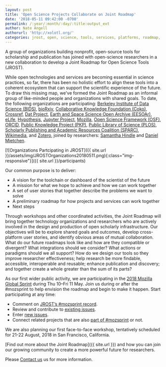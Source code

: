 ```yaml
---
layout: post
title: 'Open Science Projects Collaborate on Joint Roadmap'
date: '2018-05-11 09:42:00 -0700'
permalink: /:year/:month/:day/:title:output_ext
author: Nate Angell
authorurl: 'http://xolotl.org/'
categories: jrost, open, science, tools, services, platforms, roadmap, integration
---
```


A group of organizations building nonprofit, open-source tools for scholarship and publication has joined with open-science researchers in a new collaboration to develop a Joint Roadmap for Open Science Tools (JROST).

While open technologies and services are becoming essential in science practices, so far, there has been no holistic effort to align these tools into a coherent ecosystem that can support the scientific experience of the future. To draw this missing map, we've formed the Joint Roadmap as an informal group of like-minded people and organizations with shared goals. To date, the following organizations are participating: [Berkeley Institute of Data Science (BIDS)](https://bids.berkeley.edu/), [bioRxiv](https://www.biorxiv.org/), [Collaborative Knowledge Foundation (Coko)](https://coko.foundation/), [Crossref](https://www.crossref.org/), [Dat Project](https://datproject.org/), [Earth and Space Science Open Archive (EESOAr)](https://www.essoar.org/), [eLife](https://elifesciences.org/), [Hypothesis](https://web.hypothes.is/), [Jupyter Project](http://jupyter.org/), [Mozilla](https://mozilla.org/), [Open Science Framework (OSF)](https://osf.io/), [ORCID](https://orcid.org/), [Public Knowledge Project (PKP)](https://pkp.sfu.ca/), [Public Library of Science (PLOS)](https://www.plos.org/), [Scholarly Publishing and Academic Resources Coalition (SPARC)](https://sparcopen.org/), [Wikimedia](https://www.wikimedia.org/), and [Zotero](https://www.zotero.org/), joined by researchers: [Samantha Hindle](https://twitter.com/hindlesamantha) and [Daniel Mietchen](https://dsi.virginia.edu/people/daniel-mietchen).

[![Organizations Partcipating in JROST]({{ site.url }}/assets/img/JROSTOrganizations20180511.png){:class="img-responsive"}]({{ site.url }}/participants)

Our common purpose is to deliver:
* A vision for the toolchain or dashboard of the scientist of the future
* A mission for what we hope to achieve and how we can work together
* A set of user stories that together describe the problems we want to solve
* A preliminary roadmap for how projects and services can work together
* Next steps

Through workshops and other coordinated activities, the Joint Roadmap will bring together technology organizations and researchers who are actively involved in the design and production of open scholarly infrastructure. Our objectives will be to explore shared goals and outcomes, develop cross-platform user stories, and identify obvious areas of mutual collaboration. What do our future roadmaps look like and how are they compatible or divergent? What integrations should we consider? What actions or paradigms should we all support? How do we design our tools so they improve researcher effectiveness; help research be more findable, accessible, interoperable and reusable; enhance publication and discovery; and together create a whole greater than the sum of its parts?

As our first wider public activity, we are participating in the [2018 Mozilla Global Sprint](https://github.com/OpenScienceRoadmap/mozilla-sprint-2018) during Thu 10–Fri 11 May. Join us during or after the #mozsprint to help envision the roadmap and begin to make it happen. Start participating at any time:
* Comment on [JROST’s #mozsprint record](https://github.com/mozilla/global-sprint/issues/285).
* Review and contribute to [existing issues](https://github.com/OpenScienceRoadmap/mozilla-sprint-2018/issues).
* Enter [new issues](https://github.com/OpenScienceRoadmap/mozilla-sprint-2018/issues/new).
* Connect related projects that are also [part of #mozsprint](https://foundation.mozilla.org/opportunity/global-sprint/2018-projects/) or not.

We are also planning our first face-to-face workshop, tentatively scheduled for 21-22 August, 2018 in San Francisco, California.

[Find out more about the Joint Roadmap]({{ site.url }}) and how you can join our growing community to create a more powerful future for researchers.

Please [Contact us](mailto:info@jrost.org) us for more information.

